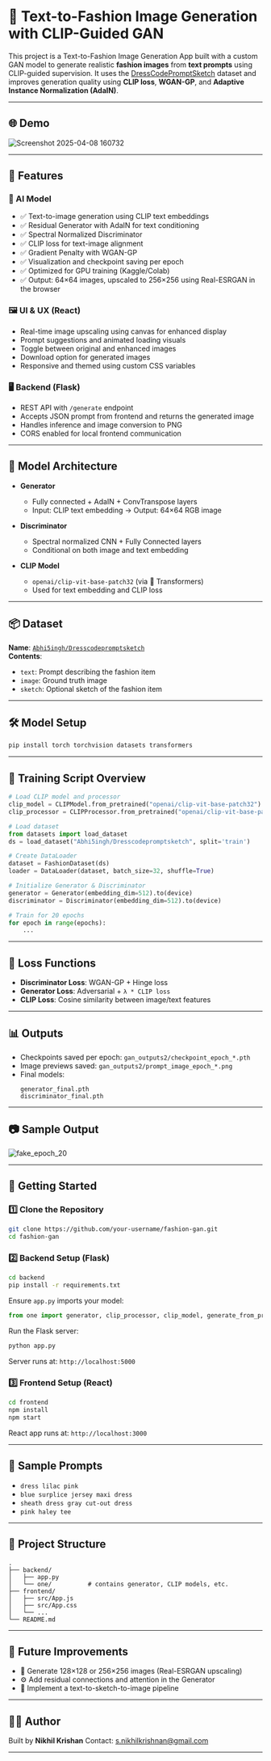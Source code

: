# 👗 Text-to-Fashion Image Generation with CLIP-Guided GAN

This project is a Text-to-Fashion Image Generation App built with a custom GAN model to generate realistic **fashion images** from **text prompts** using CLIP-guided supervision. It uses the [DressCodePromptSketch](https://huggingface.co/datasets/Abhi5ingh/Dresscodepromptsketch) dataset and improves generation quality using **CLIP loss**, **WGAN-GP**, and **Adaptive Instance Normalization (AdaIN)**.

---

## 🌐 Demo

![Screenshot 2025-04-08 160732](https://github.com/user-attachments/assets/365ac863-c223-4627-89bb-f1d1c347f9f7)

---

## 🚀 Features

### 🧠 AI Model

- ✅ Text-to-image generation using CLIP text embeddings  
- ✅ Residual Generator with AdaIN for text conditioning  
- ✅ Spectral Normalized Discriminator  
- ✅ CLIP loss for text-image alignment  
- ✅ Gradient Penalty with WGAN-GP  
- ✅ Visualization and checkpoint saving per epoch  
- ✅ Optimized for GPU training (Kaggle/Colab)  
- ✅ Output: 64×64 images, upscaled to 256×256 using Real-ESRGAN in the browser

### 🖼️ UI & UX (React)

- Real-time image upscaling using canvas for enhanced display  
- Prompt suggestions and animated loading visuals  
- Toggle between original and enhanced images  
- Download option for generated images  
- Responsive and themed using custom CSS variables  

### 🖥️ Backend (Flask)

- REST API with `/generate` endpoint  
- Accepts JSON prompt from frontend and returns the generated image  
- Handles inference and image conversion to PNG  
- CORS enabled for local frontend communication  

---

## 🧠 Model Architecture

- **Generator**  
  - Fully connected + AdaIN + ConvTranspose layers  
  - Input: CLIP text embedding → Output: 64×64 RGB image  

- **Discriminator**  
  - Spectral normalized CNN + Fully Connected layers  
  - Conditional on both image and text embedding  

- **CLIP Model**  
  - `openai/clip-vit-base-patch32` (via 🤗 Transformers)  
  - Used for text embedding and CLIP loss  

---

## 📦 Dataset

**Name**: [`Abhi5ingh/Dresscodepromptsketch`](https://huggingface.co/datasets/Abhi5ingh/Dresscodepromptsketch)  
**Contents**:
- `text`: Prompt describing the fashion item  
- `image`: Ground truth image  
- `sketch`: Optional sketch of the fashion item  

---

## 🛠️ Model Setup

```bash
pip install torch torchvision datasets transformers
```

---

## 📄 Training Script Overview

```python
# Load CLIP model and processor
clip_model = CLIPModel.from_pretrained("openai/clip-vit-base-patch32").to(device)
clip_processor = CLIPProcessor.from_pretrained("openai/clip-vit-base-patch32")

# Load dataset
from datasets import load_dataset
ds = load_dataset("Abhi5ingh/Dresscodepromptsketch", split='train')

# Create DataLoader
dataset = FashionDataset(ds)
loader = DataLoader(dataset, batch_size=32, shuffle=True)

# Initialize Generator & Discriminator
generator = Generator(embedding_dim=512).to(device)
discriminator = Discriminator(embedding_dim=512).to(device)

# Train for 20 epochs
for epoch in range(epochs):
    ...
```

---

## 🧪 Loss Functions

- **Discriminator Loss**: WGAN-GP + Hinge loss  
- **Generator Loss**: Adversarial + `λ * CLIP loss`  
- **CLIP Loss**: Cosine similarity between image/text features  

---

## 📊 Outputs

- Checkpoints saved per epoch: `gan_outputs2/checkpoint_epoch_*.pth`  
- Image previews saved: `gan_outputs2/prompt_image_epoch_*.png`  
- Final models:
  ```
  generator_final.pth
  discriminator_final.pth
  ```

---

## 📷 Sample Output 

![fake_epoch_20](https://github.com/user-attachments/assets/86fec03c-5dea-43a2-88a4-0a8ae246d01e)

---

## 🚀 Getting Started

### 1️⃣ Clone the Repository

```bash
git clone https://github.com/your-username/fashion-gan.git
cd fashion-gan
```

### 2️⃣ Backend Setup (Flask)

```bash
cd backend
pip install -r requirements.txt
```

Ensure `app.py` imports your model:

```python
from one import generator, clip_processor, clip_model, generate_from_prompt
```

Run the Flask server:

```bash
python app.py
```

Server runs at: `http://localhost:5000`

### 3️⃣ Frontend Setup (React)

```bash
cd frontend
npm install
npm start
```

React app runs at: `http://localhost:3000`

---

## 🧪 Sample Prompts

- `dress lilac pink`  
- `blue surplice jersey maxi dress`  
- `sheath dress gray cut-out dress`  
- `pink haley tee`  

---

## 📂 Project Structure

```
.
├── backend/
│   ├── app.py
│   └── one/          # contains generator, CLIP models, etc.
├── frontend/
│   ├── src/App.js
│   ├── src/App.css
│   └── ...
└── README.md
```

---

## 🧠 Future Improvements

- 🔼 Generate 128×128 or 256×256 images (Real-ESRGAN upscaling)  
- ⚙️ Add residual connections and attention in the Generator  
- 💬 Implement a text-to-sketch-to-image pipeline  

---

## 👨‍💻 Author

Built by **Nikhil Krishan**
Contact: s.nikhilkrishnan@gmail.com

---
